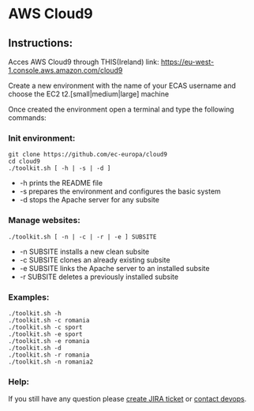 # AWS Cloud9
 
 ## Instructions:

Acces AWS Cloud9 through THIS(Ireland) link: https://eu-west-1.console.aws.amazon.com/cloud9

Create a new environment with the name of your ECAS username and choose the EC2 t2.[small|medium|large] machine

Once created the environment open a terminal and type the following commands:

### Init environment:
 ```
git clone https://github.com/ec-europa/cloud9
cd cloud9
./toolkit.sh [ -h | -s | -d ]
 ```
* -h 		prints the README file
* -s 		prepares the environment and configures the basic system
* -d 		stops the Apache server for any subsite

### Manage websites:
 ```
./toolkit.sh [ -n | -c | -r | -e ] SUBSITE
 ```
* -n SUBSITE 	installs a new clean subsite
* -c SUBSITE 	clones an already existing subsite
* -e SUBSITE 	links the Apache server to an installed subsite
* -r SUBSITE 	deletes a previously installed subsite

### Examples:
 ```
./toolkit.sh -h
./toolkit.sh -c romania
./toolkit.sh -c sport
./toolkit.sh -e sport
./toolkit.sh -e romania
./toolkit.sh -d
./toolkit.sh -r romania
./toolkit.sh -n romania2
 ```

 ### Help:
 
 If you still have any question please [create JIRA ticket](https://webgate.ec.europa.eu/CITnet/jira/secure/CreateIssue!default.jspa?pid=68600) or [contact devops](https://platform-ec-europa.slack.com/messages/C2NTVJA7P/).
